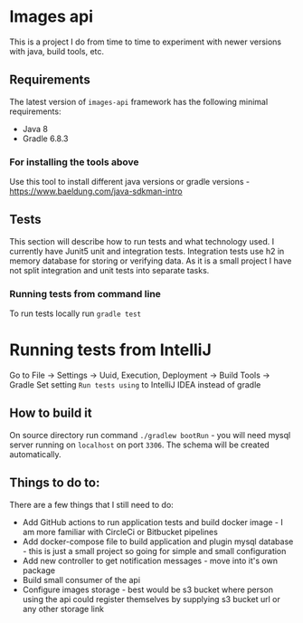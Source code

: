 # Images api
This is a project I do from time to time to experiment with newer versions with java, build tools, etc.

## Requirements
The latest version of `images-api` framework has the following minimal requirements:
- Java 8
- Gradle 6.8.3

### For installing the tools above
Use this tool to install different java versions or  gradle versions - https://www.baeldung.com/java-sdkman-intro

## Tests
This section will describe how to run tests and what technology used.
I currently have Junit5 unit and integration tests. Integration tests use h2 in memory database for storing or verifying data.
As it is a small project I have not split integration and unit tests into separate tasks. 

### Running tests from command line
To run tests locally run `gradle test`

# Running tests from IntelliJ
Go to File -> Settings -> Uuid, Execution, Deployment -> Build Tools -> Gradle
Set setting `Run tests using` to IntelliJ IDEA instead of gradle

## How to build it
On source directory run command `./gradlew bootRun` - you will need mysql server running on `localhost` on port `3306`. 
The schema will be created automatically.

## Things to do to: 
There are a few things that I still need to do:
- Add GitHub actions to run application tests and build docker image - I am more familiar with CircleCi or Bitbucket pipelines
- Add docker-compose file to build application and plugin mysql database - this is just a small project so going for simple and small configuration
- Add new controller to get notification messages - move into it's own package
- Build small consumer of the api
- Configure images storage - best would be s3 bucket where person using the api could register themselves by supplying s3 bucket url or any other storage link
